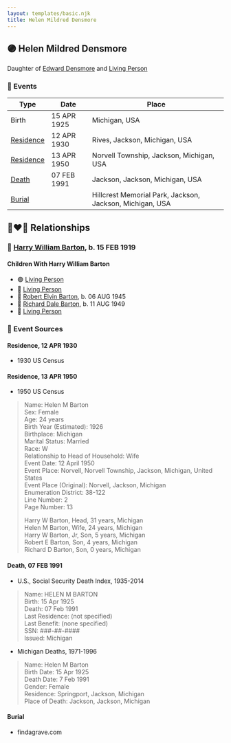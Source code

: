 ```yaml
---
layout: templates/basic.njk
title: Helen Mildred Densmore
---
```

## 🟣 Helen Mildred Densmore

Daughter of [Edward Densmore](/people/7/75117844) and [Living Person](/people/7/7869963)

### 📆 Events

Type | Date | Place
------ | ------ | ------
Birth | 15 APR 1925 | Michigan, USA
[Residence](#event-event-0) | 12 APR 1930 | Rives, Jackson, Michigan, USA
[Residence](#event-event-1) | 13 APR 1950 | Norvell Township, Jackson, Michigan, USA
[Death](#event-event-6) | 07 FEB 1991 | Jackson, Jackson, Michigan, USA
[Burial](#event-event-7) |  | Hillcrest Memorial Park, Jackson, Jackson, Michigan, USA

## 👩‍❤️‍👨 Relationships

### 🔵 [Harry William Barton](/people/8/83492690), b. 15 FEB 1919

#### Children With Harry William Barton
* 🟣 [Living Person](/people/9/92410091)
* 🔵 [Living Person](/people/4/42360279)
* 🔵 [Robert Elvin Barton](/people/4/48782300), b. 06 AUG 1945
* 🔵 [Richard Dale Barton](/people/8/81394146), b. 11 AUG 1949
* 🔵 [Living Person](/people/7/7769050)
### 📰 Event Sources

#### <a id="event-event-0"></a> Residence, 12 APR 1930
* 1930 US Census

#### <a id="event-event-1"></a> Residence, 13 APR 1950
* 1950 US Census
>   
  > Name: Helen M Barton  
  > Sex: Female  
  > Age: 24 years  
  > Birth Year (Estimated): 1926  
  > Birthplace: Michigan  
  > Marital Status: Married  
  > Race: W  
  > Relationship to Head of Household: Wife  
  > Event Date: 12 April 1950  
  > Event Place: Norvell, Norvell Township, Jackson, Michigan, United States  
  > Event Place (Original): Norvell, Jackson, Michigan  
  > Enumeration District: 38-122  
  > Line Number: 2  
  > Page Number: 13  
  >   
  > Harry W Barton, Head, 31 years, Michigan  
  > Helen M Barton, Wife, 24 years, Michigan  
  > Harry W Barton, Jr, Son, 5 years, Michigan  
  > Robert E Barton, Son, 4 years, Michigan  
  > Richard D Barton, Son, 0 years, Michigan

#### <a id="event-event-6"></a> Death, 07 FEB 1991
* U.S., Social Security Death Index, 1935-2014
>   
  > Name: HELEN M BARTON  
  > Birth: 15 Apr 1925  
  > Death: 07 Feb 1991  
  > Last Residence: (not specified)  
  > Last Benefit: (none specified)  
  > SSN: ###-##-####  
  > Issued: Michigan
* Michigan Deaths, 1971-1996
>   
  > Name:  Helen M Barton  
  > Birth Date: 15 Apr 1925  
  > Death Date: 7 Feb 1991  
  > Gender: Female  
  > Residence: Springport, Jackson, Michigan  
  > Place of Death: Jackson, Jackson, Michigan

#### <a id="event-event-7"></a> Burial
* findagrave.com
